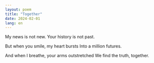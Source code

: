 ```yaml
---
layout: poem
title: "Together"
date: 2024-02-01
lang: en
---
```


My news is not new.
Your history is not past.

But when you smile, my heart bursts
Into a million futures.

And when I breathe, your arms outstretched
We find the truth, together.